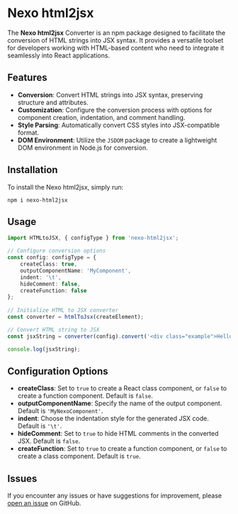 

#  Nexo html2jsx

The **Nexo html2jsx** Converter is an npm package designed to facilitate the conversion of HTML strings into JSX syntax. It provides a versatile toolset for developers working with HTML-based content who need to integrate it seamlessly into React applications.

## Features

- **Conversion**: Convert HTML strings into JSX syntax, preserving structure and attributes.
- **Customization**: Configure the conversion process with options for component creation, indentation, and comment handling.
- **Style Parsing**: Automatically convert CSS styles into JSX-compatible format.
- **DOM Environment**: Utilize the `JSDOM` package to create a lightweight DOM environment in Node.js for conversion.

## Installation

To install the  Nexo html2jsx, simply run:

```
npm i nexo-html2jsx
```

## Usage

```typescript
import HTMLtoJSX, { configType } from 'nexo-html2jsx';

// Configure conversion options
const config: configType = {
    createClass: true,
    outputComponentName: 'MyComponent',
    indent: '\t',
    hideComment: false,
    createFunction: false
};
    
// Initialize HTML to JSX converter
const converter = htmlToJsx(createElement);

// Convert HTML string to JSX
const jsxString = converter(config).convert('<div class="example">Hello, World!</div>');

console.log(jsxString);
```

## Configuration Options

- **createClass**: Set to `true` to create a React class component, or `false` to create a function component. Default is `false`.
- **outputComponentName**: Specify the name of the output component. Default is `'MyNexoComponent'`.
- **indent**: Choose the indentation style for the generated JSX code. Default is `'\t'`.
- **hideComment**: Set to `true` to hide HTML comments in the converted JSX. Default is `false`.
- **createFunction**: Set to `true` to create a function component, or `false` to create a class component. Default is `true`.


## Issues

If you encounter any issues or have suggestions for improvement, please [open an issue](https://github.com/Nexonauts/nexo-html2jsx/issues) on GitHub.




  


